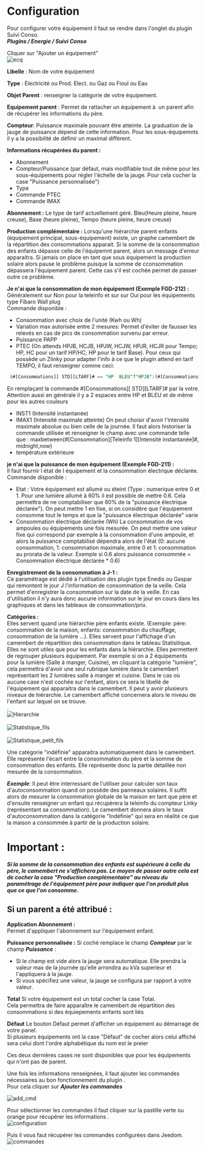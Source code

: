 # Configuration

Pour configurer votre équipement il faut se rendre dans l'onglet du plugin Suivi Conso.<br>
_**Plugins / Energie / Suivi Conso**_ <br>

Cliquer sur "Ajouter un équipement" <br>
![ecq](../images/ecq.png)



**Libelle** : Nom de votre équipement <br>

**Type** : Electricité ou Prod. Elect. ou Gaz ou Fioul ou Eau<br>

**Objet Parent** : renseigner la catégorie de votre équipement. <br>

**Equipement parent** : Permet de rattacher un équipement à  un parent afin de récupérer les informations du père. <br>

**Compteur**: Puissance maximale pouvant être atteinte. La graduation de la jauge de puissance dépend de cette information. Pour les sous-équipemnts il y a la possibilité de définir un maximal différent.

**Informations récupérées du parent :**
 - Abonnement
 - Compteur/Puissance (par défaut, mais modifiable tout de même pour les sous-équipements pour régler l'échelle de la jauge. Pour cela cocher la case "Puissance personnalisée")
 - Type
 - Commande PTEC
 - Commande IMAX

**Abonnement :** Le type de tarif actuellement géré. Bleu(Heure pleine, heure creuse), Base (heure pleine), Tempo (heure pleine, heure creuse) <br>

**Production complémentaire :** Lorsqu'une hiérarchie parent enfants (équipement principal, sous-équipement) existe, un graphe camembert de la répartition des consommations apparait. Si la somme de la consommation des enfants dépasse celle de l'équipemnt parent, alors un message d'erreur apparaitra. Si jamais on place en tant que sous équipement la production solaire alors pause le problème puisque la somme de cconsommation dépassera l'équipement parent. Cette cas s'il est cochée permet de passer outre ce problème.<br>

**Je n'ai que la consommation de mon équipement (Exemple FGD-212)  :** <br>
Généralement sur Non pour la teleinfo et sur sur Oui pour les équipements type Fibaro Wall plug <br>
Commande disponible : <br>
 - Consommation avec choix de l'unité (Kwh ou Wh) <br>
 - Variation max autorisée entre 2 mesures: Permet d'éviter de fausser les relevés en cas de pics de consommation survenu par erreur.
 - Puissance PAPP
 - PTEC (On attends HPJB, HCJB, HPJW, HCJW, HPJR, HCJR pour Tempo; HP, HC pour un tarif HP/HC; HP pour le tarif Base).
 Pour ceux qui possède un Zlinky pour adapter l'info à ce que le plugin attend en tarif TEMPO, il faut renseigner comme ceci:
```sql
 (#[Consommations][ STD][LTARF]# == "HP  BLEU"?"HPJB":(#[Consommations][ STD][LTARF]# == "HC  BLEU"?"HCJB":(#[Consommations][ STD][LTARF]# == "HP  BLANC"?"HPJW":(#[Consommations][ STD][LTARF]# == "HC  BLANC"?"HCJW":(#[Consommations][ STD][LTARF]# == "HP  ROUGE"?"HPJR":"HCJR")))))
 ```
 En remplaçant la commande #[Consommations][ STD][LTARF]# par la votre. Attention aussi en générale il y a 2 espaces entre HP et BLEU et de même pour les autres couleurs
 - INST1 (Intensité instantanée)
 - IMAX1 (Intensité maximale atteinte) On peut choisir d'avoir l'intensité maximale absolue ou bien celle de la journée. Il faut alors historiser la commande utilisée et renseigner le champ avec une commande telle que : maxbetween(#[Consommation][Teleinfo 1][Intensité instantanée]#, midnight,now)
 - température extérieure


**je n'ai que la puissance de mon équipement (Exemple FGD-211) :** <br>
Il faut fournir l état de l équipement et la consommation électrique déclarée.<br>
Commande disponible : <br>
 - Etat : Votre équipement est allumé ou éteint (Type : numerique entre 0 et 1. Pour une lumière allumé à 60% il est possible de mettre 0.6. Cela permettra de ne comptabiliser que 60% de la "puissance électrique déclarée"). On peut mettre 1 en fixe, si on considère que l'équipement consomme tout le temps et que la "puissance électrique déclarée" varie <br>
 - Consommation électrique déclarée  (Wh) La consommation de vos ampoules ou équipements une fois mesurée. On peut mettre une valeur fixe qui correspond par exemple à la consommation d'une ampoule, et alors la puissance comptabilisé dépendra alors de l'état (0: aucune consommation, 1: consommation maximale, entre 0 et 1: consommation au prorata de la valeur. Exemple si 0.6 alors puissance consommée = Consommation électrique déclarée * 0.6)

**Enregistrement de la consommation à J-1 :** <br>
 Ce paramétrage est dédié à l'utilisation des plugin type Enedis ou Gaspar qui remontent le jour J l'information de consommation de la veille. Cela permet d'enregistrer la consommation sur la date de la veille. En cas d'utilisation il n'y aura donc aucune information sur le jour en cours dans les graphiques et dans les tableaux de consommation/prix.

**Catégories :** <br>
 Elles servent quand une hiérarchie père enfants existe. (Exemple: père: consommation de la maison, enfants: consommation du chauffage, consommation de la lumière ...). Elles servent pour l'affichage d'un camembert de répartition des consommation dans le tableau Statisitique. Elles ne sont utiles que pour les enfants dans la hiérarchie. Elles permettent de regrouper plusieurs équipement. Par exemple si on a 2 équipements pour la lumière (Salle à manger, Cuisine), en cliquant la catégorie "lumière", cela permettra d'avoir une seul rubrique lumière dans le camembert représentant les 2 lumières salle à manger et cuisine.
 Dans le cas où aucune case n'est cochée sur l'enfant, alors ce sera le libellé de l'équipement qui apparaitra dans le camembert.
 Il peut y avoir plusieurs niveaux de hiérarchie. Le camembert affiché concernera alors le niveau de l'enfant sur lequel on se trouve.<br>.<br>
 ![Hierarchie](../images/Hierarchie.png)<br><br>
 ![Statistique_fils](../images/Statistique_fils.png)<br><br>
 ![Statistique_petit_fils](../images/Statistique_petit_fils.png)<br>

 Une catégorie "indéfinie" apparaitra automatiquement dans le camembert. Elle représente l'écart entre la consommation du père et la somme de consommation des enfants. Elle représente donc la partie détaillée non mesurée de la consommation.

 _**Exemple**_: Il peut être interressant de l'utiliser pour calculer son taux d'autoconsommation quand on possède des panneaux solaires. Il suffit alors de mesurer la consommation globale de la maison en tant que père et d'ensuite renseigner un enfant qui récupèrera la teleinfo du compteur Linky (représentant sa consommation). Le camembert donnera alors le taux d'autoconsommation dans la catégorie "Indéfinie" qui sera en réalité ce que la maison a consommée à partir de la production solaire.

# Important :
 _**Si la somme de la consommation des enfants est supérieure à celle du père, le camembert ne s'affichera pas. Le moyen de passer outre cela est de cocher la case "Production complémentaire" au niveau du paramétrage de l'équipement père pour indiquer que l'on produit plus que ce que l'on consomme.**_


## Si un parent a été attribué :

 **Application Abonnement :**<br>
 Permet d'appliquer l'abonnement sur l'équipement enfant.<br>

 **Puissance personnalisée :**
 Si coché remplace le champ _**Compteur**_ par le champ _**Puissance**_ :
 - Si le champ est vide alors la jauge sera automatique. Elle prendra la valeur max de la journée qu'elle arrondira au kVa superieur et l'appliquera à la jauge.
 - Si vous spécifiez une valeur, la jauge se configura par rapport à votre valeur.

**Total**
Si votre équipement est un total cocher la case Total. <br>
Cela permettra de faire apparaître le camembert de répartition des consommations si des équiepements enfants sont liés

**Défaut**
Le bouton Défaut permet d'afficher un équipement au démarrage de votre panel.<br>
Si plusieurs équipements ont la case "Défaut" de cocher alors celui affiché sera celui dont l'ordre alphabétique du nom est le preier

Ces deux dernières cases ne sont disponibles que pour les équipements qui n'ont pas de parent.<br>

Une fois les informations renseignées, il faut ajouter les commandes nécessaires au bon fonctionnement du plugin . <br>
Pour cela cliquer sur _**Ajouter les commandes**_ <br>

![add_cmd](../images/add_cmd.jpg)


Pour sélectionner les commandes il faut cliquer sur la pastille verte ou orange pour récupérer les informations . <br>
![configuration](../images/configuration.jpg)



Puis il vous faut récupérer les commandes configurées dans Jeedom. <br>
![commandes](../images/commandes.jpg)
